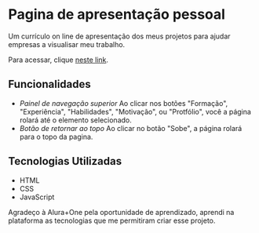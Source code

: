 # Pagina de apresentação pessoal

Um currículo on line de apresentação dos meus projetos para ajudar empresas a visualisar meu trabalho.

Para acessar, clique [neste link](https://pessoal-6cen.vercel.app/).

## Funcionalidades

- *Painel de navegação superior* Ao clicar nos botões "Formação", "Experiência", "Habilidades", "Motivação", ou "Protfólio", você a página rolará até o elemento selecionado.
- *Botão de retornar ao topo* Ao clicar no botão "Sobe", a página rolará para o topo da pagina.


## Tecnologias Utilizadas

- HTML
- CSS
- JavaScript

Agradeço à Alura+One pela oportunidade de aprendizado, aprendi na plataforma as tecnologias que me permitiram criar esse projeto.
